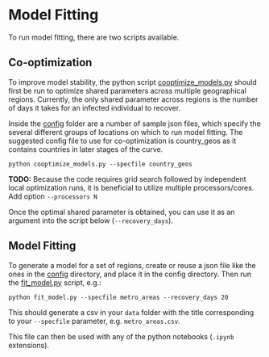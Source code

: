 # Model Fitting


To run model fitting, there are two scripts available.

## Co-optimization

To improve model stability, the python script [cooptimize_models.py](./cooptimize_models.py) should
first be run to optimize shared parameters across multiple geographical regions. Currently, the only
shared parameter across regions is the number of days it takes for an infected
individual to recover.

Inside the [config](./config) folder are a number of sample json files, which specify
the several different groups of locations on which to run model fitting. The suggested
config file to use for co-optimization is country_geos as it contains countries in later stages
of the curve. 

```
python cooptimize_models.py --specfile country_geos 
```

**TODO:** Because the code requires grid search followed by independent local optimization runs,
it is beneficial to utilize multiple processors/cores. Add option `--processors N`


Once the optimal shared parameter is obtained, you can use it as an argument into the script below (`--recovery_days`).

## Model Fitting

To generate a model for a set of regions, create or reuse a json file like the ones
in the [config](./config) directory, and place it in the config directory. Then run
the [fit_model.py](./fit_models.py) script, e.g.:

```
python fit_model.py --specfile metro_areas --recovery_days 20
```

This should generate a csv in your `data` folder with the title corresponding to your
 `--specfile` parameter, e.g. `metro_areas.csv`.
 
This file can then be used with any of the python notebooks (`.ipynb` extensions).